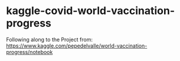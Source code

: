 # kaggle-covid-world-vaccination-progress

Following along to the Project from: 
https://www.kaggle.com/pepedelvalle/world-vaccination-progress/notebook
